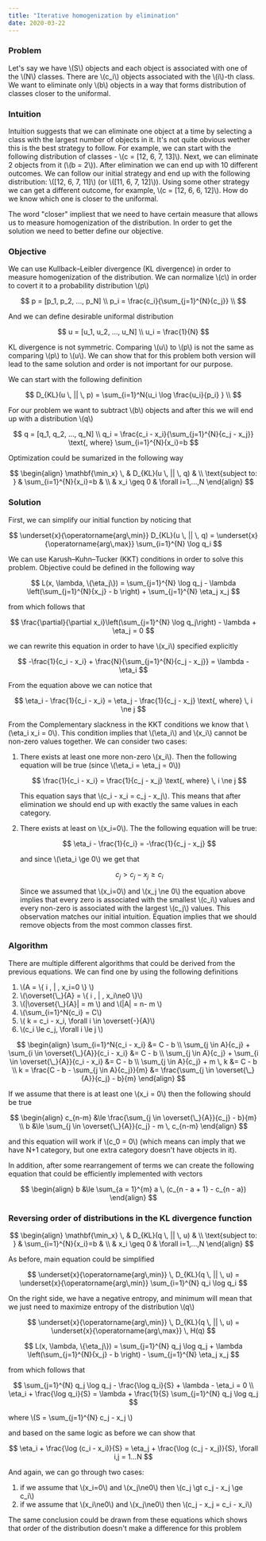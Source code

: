 ```yaml
---
title: "Iterative homogenization by elimination"
date: 2020-03-22
---
```

### Problem

Let's say we have \\(S\\) objects and each object is associated with one of the
\\(N\\) classes. There are \\(c_i\\) objects associated with the \\(i\\)-th
class. We want to eliminate only \\(b\\) objects in a way that forms
distribution of classes closer to the uniformal.

### Intuition

Intuition suggests that we can eliminate one object at a time by selecting a
class with the largest number of objects in it. It's not quite obvious wether
this is the best strategy to follow. For example, we can start with the
following distribution of classes - \\(c = [12, 6, 7, 13]\\). Next, we can
eliminate 2 objects from it (\\(b = 2\\)).
After elimination we can end up with 10 different outcomes. We can follow our
initial strategy and end up with the following distribution: \\([12, 6, 7,
11]\\) (or \\([11, 6, 7, 12]\\)). Using some other strategy we can get a
different outcome, for example, \\(c = [12, 6, 6, 12]\\). How do we know which
one is closer to the uniformal.

The word "closer" impliest that we need to have certain measure that allows us
to measure homogenization of the distribution. In order to get the solution we
need to better define our objective.

### Objective

We can use Kullback–Leibler divergence (KL divergence) in order to measure
homogenization of the distribution. We can normalize \\(c\\) in order to covert
it to a probability distribution \\(p\\)

$$
p = [p_1, p_2, ..., p_N] \\
p_i = \frac{c_i}{\sum_{j=1}^{N}{c_j}} \\
$$

And we can define desirable uniformal distribution

$$
u = [u_1, u_2, ..., u_N] \\
u_i = \frac{1}{N}
$$

KL divergence is not symmetric. Comparing \\(u\\) to \\(p\\) is not the same as
comparing \\(p\\) to \\(u\\). We can show that for this problem both version
will lead to the same solution and order is not important for our purpose.

We can start with the following definition

$$
D_{KL}(u \, || \, p) = \sum_{i=1}^N{u_i \log \frac{u_i}{p_i} } \\
$$

For our problem we want to subtract \\(b\\) objects and after this we will end
up with a distribution \\(q\\)

$$
q = [q_1, q_2, ..., q_N] \\
q_i = \frac{c_i - x_i}{\sum_{j=1}^{N}{c_j - x_j}} \text{, where}
\sum_{i=1}^{N}{x_i}=b
$$

Optimization could be sumarized in the following way

$$
\begin{align}
\mathbf{\min_x} \, & D_{KL}(u \, || \, q)  & \\
\text{subject to: } & \sum_{i=1}^{N}{x_i}=b  & \\
                    &  x_i \geq 0   & \forall i=1,...,N
\end{align}
$$

### Solution

First, we can simplify our initial function by noticing that

$$
\underset{x}{\operatorname{arg\,min}} D_{KL}(u \, || \, q) =
\underset{x}{\operatorname{arg\,max}} \sum_{i=1}^{N} \log q_i
$$


We can use Karush–Kuhn–Tucker (KKT) conditions in order to solve this problem.
Objective could be defined in the following way

$$
L(x, \lambda, \{\eta_j\}) = \sum_{j=1}^{N} \log q_j - \lambda
\left(\sum_{j=1}^{N}{x_j} - b \right) + \sum_{j=1}^{N} \eta_j x_j
$$

from which follows that

$$
\frac{\partial}{\partial x_i}\left(\sum_{j=1}^{N} \log q_j\right) - \lambda +
\eta_j = 0
$$

we can rewrite this equation in order to have \\(x_i\\) specified explicitly

$$
-\frac{1}{c_i - x_i} + \frac{N}{\sum_{j=1}^{N}{c_j - x_j}} = \lambda - \eta_i
$$

From the equation above we can notice that

$$
\eta_i - \frac{1}{c_i - x_i} = \eta_j - \frac{1}{c_j - x_j} \text{, where} \, i
\ne j
$$

From the Complementary slackness in the KKT conditions we know that \\(\eta_i
x_i = 0\\). This condition implies that \\(\eta_i\\) and \\(x_i\\) cannot be
non-zero values together. We can consider two cases:

1. There exists at least one more non-zero \\(x_i\\). Then the following
equation will be true (since \\(\eta_i = \eta_j = 0\\))

   $$
   \frac{1}{c_i - x_i} = \frac{1}{c_j - x_j} \text{, where} \, i \ne j
   $$

   This equation says that \\(c_i - x_i = c_j - x_j\\). This means that after
elimination we should end up with exactly the same values in each category.

2. There exists at least on \\(x_i=0\\). The the following equation will be
true:

   $$
   \eta_i - \frac{1}{c_i} = -\frac{1}{c_j - x_j}
   $$

   and since \\(\eta_i \ge 0\\) we get that

   $$
   c_j \gt c_j - x_j \ge c_i
   $$

   Since we assumed that \\(x_i=0\\) and \\(x_j \ne 0\\) the equation above
implies that every zero is associated with the smallest \\(c_i\\) values and
every non-zero is associated with the largest \\(c_j\\) values. This observation
matches our initial intuition. Equation implies that we should remove objects
from the most common classes first.


### Algorithm

There are multiple different algorithms that could be derived from the previous
equations. We can find one by using the following definitions

1. \\(A = \\{ i \, \| \, x_i=0 \\} \\)
2. \\(\overset{\\_}{A} = \\{ i \, \| \, x_i\ne0 \\}\\)
3. \\(\|\overset{\\_}{A}\| = m \\) and \\(\|A\| = n- m \\)
4. \\(\sum_{i=1}^N{c_i} = C\\)
5. \\( k = c_i - x_i, \forall i \in \overset{-}{A}\\)
6. \\(c_i \le c_j, \forall i \le j \\)

$$
\begin{align}
\sum_{i=1}^N{c_i - x_i} &= C - b \\
\sum_{j \in A}{c_j} + \sum_{i \in \overset{\_}{A}}{c_i - x_i} &= C - b \\
\sum_{j \in A}{c_j} + \sum_{i \in \overset{\_}{A}}{c_i - x_i} &= C - b \\
\sum_{j \in A}{c_j} + m \, k &= C - b \\
k = \frac{C - b - \sum_{j \in A}{c_j}}{m} &= \frac{\sum_{j \in
\overset{\_}{A}}{c_j} - b}{m}
\end{align}
$$

If we assume that there is at least one \\(x_i = 0\\) then the following should
be true

$$
\begin{align}
c_{n-m} &\le \frac{\sum_{j \in \overset{\_}{A}}{c_j} - b}{m} \\
b &\le \sum_{j \in \overset{\_}{A}}{c_j} - m \, c_{n-m}
\end{align}
$$

and this equation will work if \\(c_0 = 0\\) (which means can imply that we have
N+1 category, but one extra category doesn't have objects in it).

In addition, after some rearrangement of terms we can create the following
equation that could be efficiently implemented with vectors

$$
\begin{align}
b &\le \sum_{a = 1}^{m} a \, (c_{n - a + 1} - c_{n - a})
\end{align}
$$

### Reversing order of distributions in the KL divergence function

$$
\begin{align}
\mathbf{\min_x} \, & D_{KL}(q \, || \, u)  & \\
\text{subject to: } & \sum_{i=1}^{N}{x_i}=b  & \\
                    &  x_i \geq 0   & \forall i=1,...,N
\end{align}
$$

As before, main equation could be simplified

$$
\underset{x}{\operatorname{arg\,min}} \, D_{KL}(q \, || \, u) =
\underset{x}{\operatorname{arg\,min}} \sum_{i=1}^{N} q_i \log q_i
$$

On the right side, we have a negative entropy, and minimum will mean that we
just need to maximize entropy of the distribution \\(q\\)

$$
\underset{x}{\operatorname{arg\,min}} \, D_{KL}(q \, || \, u) =
\underset{x}{\operatorname{arg\,max}} \, H(q)
$$


$$
L(x, \lambda, \{\eta_j\}) = \sum_{j=1}^{N} q_j \log q_j + \lambda
\left(\sum_{j=1}^{N}{x_j} - b \right) - \sum_{j=1}^{N} \eta_j x_j
$$

from which follows that

$$
\sum_{j=1}^{N} q_j \log q_j - \frac{\log q_i}{S} + \lambda - \eta_i = 0 \\
\eta_i + \frac{\log q_i}{S} = \lambda + \frac{1}{S} \sum_{j=1}^{N} q_j \log q_j
$$

where \\(S = \sum_{j=1}^{N} c_j - x_j \\)

and based on the same logic as before we can show that

$$
\eta_i + \frac{\log (c_i - x_i)}{S} = \eta_j + \frac{\log (c_j - x_j)}{S},
\forall i,j = 1...N
$$

And again, we can go through two cases:

1. if we assume that \\(x_i=0\\) and \\(x_j\ne0\\) then \\(c_j \gt c_j - x_j \ge
c_i\\)
2. if we assume that \\(x_i\ne0\\) and \\(x_j\ne0\\) then \\(c_j - x_j = c_i -
x_i\\)

The same conclusion could be drawn from these equations which shows that order
of the distribution doesn't make a difference for this problem



